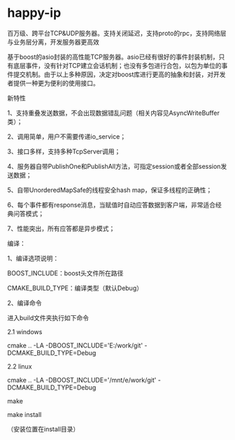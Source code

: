 # happy-ip
百万级、跨平台TCP&UDP服务器。支持关闭延迟，支持proto的rpc，支持网络层与业务层分离，开发服务器更高效

基于boost的asio封装的高性能TCP服务器。asio已经有很好的事件封装机制，只有底层事件，没有针对TCP建立会话机制；也没有多包进行合包，以包为单位的事件提交机制。由于以上多种原因，决定对boost库进行更高的抽象和封装，对开发者提供一种更为便利的使用接口。

新特性

1、支持重叠发送数据，不会出现数据错乱问题（相关内容见AsyncWriteBuffer类）；

2、调用简单，用户不需要传递io_service；

3、接口多样，支持多种TcpServer调用；

4、服务器自带PublishOne和PublishAll方法，可指定session或者全部session发送数据；

5、自带UnorderedMapSafe的线程安全hash map，保证多线程的正确性；

6、每个事件都有response消息，当赋值时自动应答数据到客户端，非常适合经典问答模式；

7、性能突出，所有应答都是异步模式；

编译：

1、编译选项说明：

   BOOST_INCLUDE：boost头文件所在路径   
   
   CMAKE_BUILD_TYPE：编译类型（默认Debug）

2、编译命令

进入build文件夹执行如下命令

2.1 windows

cmake .. -LA -DBOOST_INCLUDE='E:/work/git' -DCMAKE_BUILD_TYPE=Debug

2.2 linux

cmake .. -LA -DBOOST_INCLUDE='/mnt/e/work/git' -DCMAKE_BUILD_TYPE=Debug

make

make install

（安装位置在install目录）
